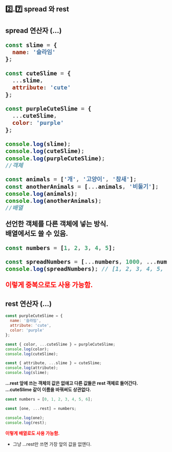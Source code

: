<h2>2️⃣.7️⃣ spread 와 rest



<h2>spread 연산자 (...)

```js
const slime = {
  name: '슬라임'
};

const cuteSlime = {
  ...slime,
  attribute: 'cute'
};

const purpleCuteSlime = {
  ...cuteSlime,
  color: 'purple'
};

console.log(slime);
console.log(cuteSlime);
console.log(purpleCuteSlime);
//객체

const animals = ['개', '고양이', '참새'];
const anotherAnimals = [...animals, '비둘기'];
console.log(animals);
console.log(anotherAnimals);
//배열
```

<p><b>선언한 객체를 다른 객체에 넣는 방식.<br>배열에서도 쓸 수 있음.</b></p>



```javascript
const numbers = [1, 2, 3, 4, 5];

const spreadNumbers = [...numbers, 1000, ...numbers];
console.log(spreadNumbers); // [1, 2, 3, 4, 5, 1000, 1, 2, 3, 4, 5]
```

<b style=color:red>이렇게 중복으로도 사용 가능함.</b>



<h2>rest 연산자 (...)</h2>

```javascript
const purpleCuteSlime = {
  name: '슬라임',
  attribute: 'cute',
  color: 'purple'
};

const { color, ...cuteSlime } = purpleCuteSlime;
console.log(color);
console.log(cuteSlime);

const { attribute, ...slime } = cuteSlime;
console.log(attribute);
console.log(slime);
```

<p><b>...rest 앞에 쓰는 객체의 값은 없애고 다른 값들은 rest 객체로 들어간다.<br>...cuteSlime 같이 이름을 바꿔써도 상관없다.</b></p>



```javascript
const numbers = [0, 1, 2, 3, 4, 5, 6];

const [one, ...rest] = numbers;

console.log(one);
console.log(rest);
```

<b style=color:red>이렇게 배열로도 사용 가능함.</b>

* 그냥 ...rest만 쓰면 가장 앞의 값을 없앤다.